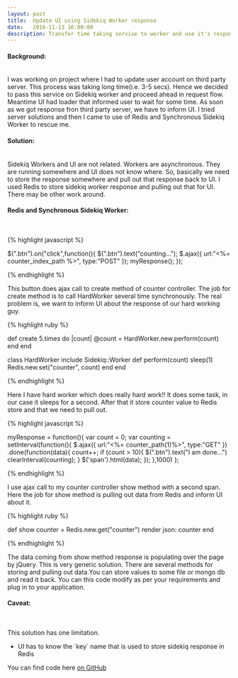 ```yaml
---
layout: post
title:  Update UI using Sidekiq Worker response
date:   2016-11-13 16:00:00
description: Transfer time taking servise to worker and use it's response on UI
---
```

#### Background:
<br/>
I was working on project where I had to update user account on third party server. This process was taking long time(i.e. 3-5 secs). Hence we decided to pass this service on Sidekiq worker and proceed ahead in request flow. Meantime UI had loader that informed user to wait for some time. As soon as we got response fron third party server, we have to inform UI. I tried server solutions and then I came to use of Redis and Synchronous Sidekiq Worker to rescue me.

#### Solution:
<br/>
Sidekiq Workers and UI are not related. Workers are asynchronous. They are running somewhere and UI does not know where. So, basically we need to store the response somewhere and pull out that response back to UI. I used Redis to store sidekiq worker response and pulling out that for UI. There may be other work around.

#### Redis and Synchronous Sidekiq Worker:
<br/>

{% highlight javascript %}

$(".btn").on("click",function(){
  $(".btn").text("counting...");
  $.ajax({
    url:"<%= counter_index_path %>",
    type:"POST"
  });
  myResponse();
});

{% endhighlight %}

This button does ajax call to create method of counter controller. The job for create method is to call HardWorker several time synchronously. The real problem is, we want to inform UI about the response of our hard working guy.

{% highlight ruby %}

def create
  5.times do |count|
    @count = HardWorker.new.perform(count)
  end
end

class HardWorker
  include Sidekiq::Worker
  def perform(count)
    sleep(1)
    Redis.new.set("counter", count)
  end
end

{% endhighlight %}


Here I have hard worker which does really hard work!! It does some task, in our case it sleeps for a second. After that it store counter value to Redis store and that we need to pull out.

{% highlight javascript %}

myResponse = function(){
  var count = 0;
  var counting = setInterval(function(){
    $.ajax({
      url:"<%= counter_path(1)%>",
      type:"GET"
      })
      .done(function(data){
        count++;
        if (count > 10){
          $(".btn").text("I am done...")
          clearInterval(counting);
        }
        $('span').html(data);
    });
  },1000)
};

{% endhighlight %}

I use ajax call to my counter controller show method with a second span. Here the job for show method is pulling out data from Redis and inform UI about it.

{% highlight ruby %}

def show
  counter = Redis.new.get("counter")
  render json: counter
end

{% endhighlight %}

The data coming from show method response is populating over the page by jQuery. This is very generic solution. There are several methods for storing and pulling out data.You can store values to some file or mongo db and read it back. You can this code modify as per your requirements and plug in to your application.

#### Caveat:
<br/>

This solution has one limitation.
<ul>
  <li>
    UI has to know the `key` name that is used to store sidekiq response in Redis
  </li>
</ul>

You can find code here <a href="https://github.com/charusat09/sync_sidekiq">on GitHub</a>
